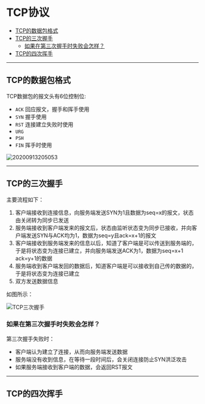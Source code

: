 # TCP协议

<!-- TOC -->

- [TCP的数据包格式](#tcp的数据包格式)
- [TCP的三次握手](#tcp的三次握手)
  - [如果在第三次握手时失败会怎样？](#如果在第三次握手时失败会怎样)
- [TCP的四次挥手](#tcp的四次挥手)

<!-- /TOC -->

---
## TCP的数据包格式

TCP数据包的报文头有6位控制位:
- `ACK` 回应报文，握手和挥手使用
- `SYN` 握手使用
- `RST` 连接建立失败时使用
- `URG`
- `PSH`
- `FIN` 挥手时使用

![20200913205053](https://cdn.jsdelivr.net/gh/SuperMarioYL/ImageHostingService@master/resources/blogs/20200913205053.png)

---
## TCP的三次握手

主要流程如下：
1. 客户端接收到连接信息，向服务端发送SYN为1且数据为seq=x的报文，状态由关闭转为同步已发送
2. 服务端接收到客户端发来的报文后，状态由监听状态变为同步已接收，并向客户端发送SYN与ACK均为1，数据为seq=y且ack=x+1的报文
3. 客户端接收到服务端发来的信息以后，知道了客户端是可以传送到服务端的，于是将状态变为连接已建立，并向服务端发送ACK为1，数据为seq=x+1 ack=y+1的数据
4. 服务端收到客户端发回的数据后，知道客户端是可以接收到自己传的数据的，于是将状态变为连接已建立
5. 双方发送数据信息

如图所示：

![TCP三次握手](https://cdn.jsdelivr.net/gh/SuperMarioYL/ImageHostingService@master/resources/blogs/TCP三次握手.png)

### 如果在第三次握手时失败会怎样？

第三次握手失败时：
- 客户端认为建立了连接，从而向服务端发送数据
- 服务端没有收到信息，在等待一段时间后，会关闭连接防止SYN洪泛攻击
- 如果服务端接收到客户端的数据，会返回RST报文

---
## TCP的四次挥手